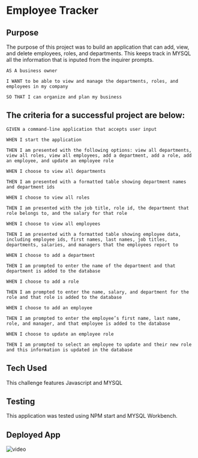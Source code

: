 # Employee Tracker

## Purpose
The purpose of this project was to build an application that can add, view, and delete employees, roles, and departments. This keeps track in MYSQL all the information that is inputed from the inquirer prompts. 

```
AS A business owner

I WANT to be able to view and manage the departments, roles, and employees in my company

SO THAT I can organize and plan my business
```

## The criteria for a successful project are below: 
```
GIVEN a command-line application that accepts user input

WHEN I start the application

THEN I am presented with the following options: view all departments, view all roles, view all employees, add a department, add a role, add an employee, and update an employee role

WHEN I choose to view all departments

THEN I am presented with a formatted table showing department names and department ids

WHEN I choose to view all roles

THEN I am presented with the job title, role id, the department that role belongs to, and the salary for that role

WHEN I choose to view all employees

THEN I am presented with a formatted table showing employee data, including employee ids, first names, last names, job titles, departments, salaries, and managers that the employees report to

WHEN I choose to add a department

THEN I am prompted to enter the name of the department and that department is added to the database

WHEN I choose to add a role

THEN I am prompted to enter the name, salary, and department for the role and that role is added to the database

WHEN I choose to add an employee

THEN I am prompted to enter the employee’s first name, last name, role, and manager, and that employee is added to the database

WHEN I choose to update an employee role

THEN I am prompted to select an employee to update and their new role and this information is updated in the database
```
## Tech Used
This challenge features Javascript and MYSQL

## Testing
This application was tested using NPM start and MYSQL Workbench.

## Deployed App
![video](https://drive.google.com/file/d/1EqUprC4UiR9cDdDAQJO6PGy7MZ85oz1g/view?usp=sharing)

